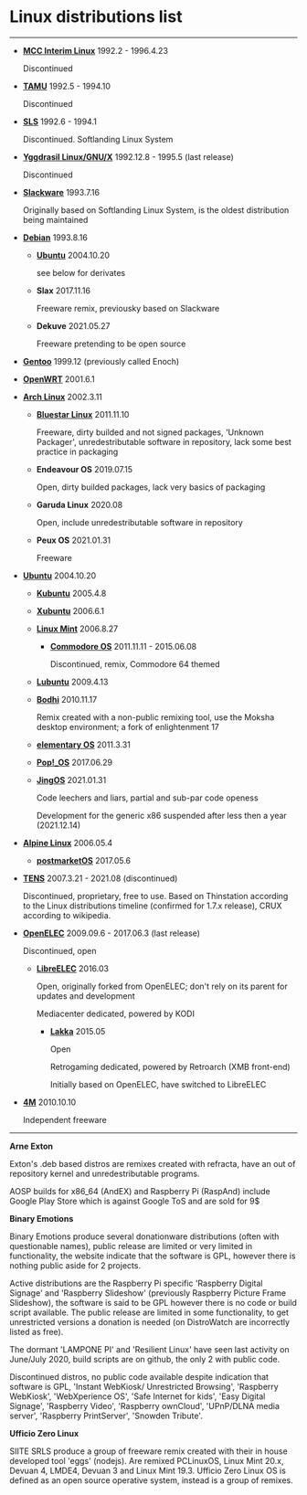 # Linux distributions list

***

* **[MCC Interim Linux](https://distroware.gitlab.io/os/Linux/m/mcc-interim)** 1992.2 - 1996.4.23

	Discontinued

* **[TAMU](https://distroware.gitlab.io/os/Linux/y/tamu)** 1992.5 - 1994.10

	Discontinued

* **[SLS](https://distroware.gitlab.io/os/Linux/s/sls)** 1992.6 - 1994.1

	Discontinued. Softlanding Linux System

* **[Yggdrasil Linux/GNU/X](https://distroware.gitlab.io/os/Linux/y/yggdrasil)** 1992.12.8 - 1995.5 (last release)

	Discontinued

* **[Slackware](https://distroware.gitlab.io/os/Linux/s/slackware)** 1993.7.16

	Originally based on Softlanding Linux System, is the oldest distribution being maintained


* **[Debian](https://distroware.gitlab.io/os/Linux/d/debian)** 1993.8.16


  * **[Ubuntu](https://distroware.gitlab.io/os/Linux/u/ubuntu)** 2004.10.20

      see below for derivates


  * **Slax** 2017.11.16

      Freeware remix, previousky based on Slackware

  * **Dekuve** 2021.05.27

	  Freeware pretending to be open source


* **[Gentoo](https://distroware.gitlab.io/os/Linux/g/gentoo)** 1999.12 (previously called Enoch)


* **[OpenWRT](https://distroware.gitlab.io/os/Linux/o/openwrt)** 2001.6.1


* **[Arch Linux](https://distroware.gitlab.io/os/Linux/a/arch-linux)** 2002.3.11


  * **[Bluestar Linux](https://distroware.gitlab.io/os/Linux/b/bluestar-linux)** 2011.11.10

      Freeware, dirty builded and not signed packages, 'Unknown Packager', unredestributable software in repository, lack some best practice in packaging


  * **Endeavour OS** 2019.07.15

      Open, dirty builded packages, lack very basics of packaging


  * **Garuda Linux** 2020.08

      Open, include unredestributable software in repository


  * **Peux OS** 2021.01.31

      Freeware


* **[Ubuntu](https://distroware.gitlab.io/os/Linux/u/ubuntu)** 2004.10.20


  * **[Kubuntu](https://distroware.gitlab.io/os/Linux/k/kubuntu)** 2005.4.8


  * **[Xubuntu](https://distroware.gitlab.io/os/Linux/x/xubuntu)** 2006.6.1


  * **[Linux Mint](https://distroware.gitlab.io/os/Linux/l/linux-mint)** 2006.8.27


       * **[Commodore OS](https://distroware.gitlab.io/os/Linux/c/commodore-os)** 2011.11.11 - 2015.06.08

           Discontinued, remix, Commodore 64 themed


  * **[Lubuntu](https://distroware.gitlab.io/os/Linux/l/lubuntu)** 2009.4.13


  * **[Bodhi](https://distroware.gitlab.io/os/Linux/b/bodhi)** 2010.11.17

      Remix created with a non-public remixing tool, use the Moksha desktop environment; a fork of enlightenment 17


  * **[elementary OS](https://distroware.gitlab.io/os/Linux/e/elementary-os)** 2011.3.31


  * **[Pop!_OS](https://distroware.gitlab.io/os/Linux/p/pop-os)** 2017.06.29


  * **[JingOS]()** 2021.01.31

      Code leechers and liars, partial and sub-par code openess

      Development for the generic x86 suspended after less then a year (2021.12.14)


* **[Alpine Linux](https://distroware.gitlab.io/os/Linux/a/alpine-linux)** 2006.05.4


  * **[postmarketOS](https://distroware.gitlab.io/os/Linux/p/postmarketos)** 2017.05.6


* **[TENS](https://distroware.gitlab.io/os/Linux/t/tens)** 2007.3.21 - 2021.08 (discontinued)

	Discontinued, proprietary, free to use. Based on Thinstation according to the Linux distributions timeline (confirmed for 1.7.x release), CRUX according to wikipedia.


* **[OpenELEC](https://distroware.gitlab.io/os/Linux/o/openelec)** 2009.09.6 - 2017.06.3 (last release)

    Discontinued, open


  * **[LibreELEC](https://distroware.gitlab.io/os/Linux/l/libreelec)** 2016.03

      Open, originally forked from OpenELEC; don't rely on its parent for updates and development

      Mediacenter dedicated, powered by KODI


    * **[Lakka](https://distroware.gitlab.io/os/Linux/l/lakka)** 2015.05

        Open

		Retrogaming dedicated, powered by Retroarch (XMB front-end)

		Initially based on OpenELEC, have switched to LibreELEC


* **[4M](https://distroware.gitlab.io/os/Linux/0-9/4m)** 2010.10.10

	Independent freeware


***

**Arne Exton**

Exton's .deb based distros are remixes created with refracta, have an out of repository kernel and unredestributable programs.

AOSP builds for x86_64 (AndEX) and Raspberry Pi (RaspAnd) include Google Play Store which is against Google ToS and are sold for 9$


**Binary Emotions**

Binary Emotions produce several donationware distributions (often with questionable names), public release are limited or very limited in functionality,
the website indicate that the software is GPL, however there is nothing public aside for 2 projects.

Active distributions are the Raspberry Pi specific 'Raspberry Digital Signage' and 'Raspberry Slideshow' (previously Raspberry Picture Frame Slideshow), 
the software is said to be GPL however there is no code or build script available. The public release are limited in 
some functionality, to get unrestricted versions a donation is needed (on DistroWatch are incorrectly listed as free).

The dormant 'LAMPONE PI' and 'Resilient Linux' have seen last activity on June/July 2020, build scripts are on github, the only 2 with public code.

Discontinued distros, no public code available despite indication that software is GPL, 'Instant WebKiosk/ Unrestricted Browsing', 'Raspberry WebKiosk', 'WebXperience OS', 
'Safe Internet for kids', 'Easy Digital Signage', 'Raspberry Video', 'Raspberry ownCloud', 'UPnP/DLNA media server', 'Raspberry PrintServer', 'Snowden Tribute'.


**Ufficio Zero Linux**

SIITE SRLS produce a group of freeware remix created with their in house developed tool 'eggs' (nodejs). 
Are remixed PCLinuxOS, Linux Mint 20.x, Devuan 4, LMDE4, Devuan 3 and Linux Mint 19.3.
Ufficio Zero Linux OS is defined as an open source operative system, instead is a group of remixes.
